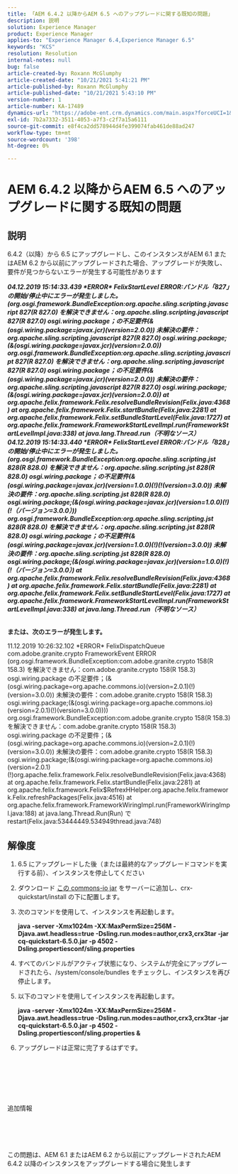 ```yaml
---
title: 「AEM 6.4.2 以降からAEM 6.5 へのアップグレードに関する既知の問題」
description: 説明
solution: Experience Manager
product: Experience Manager
applies-to: "Experience Manager 6.4,Experience Manager 6.5"
keywords: "KCS"
resolution: Resolution
internal-notes: null
bug: false
article-created-by: Roxann McGlumphy
article-created-date: "10/21/2021 5:41:21 PM"
article-published-by: Roxann McGlumphy
article-published-date: "10/21/2021 5:43:10 PM"
version-number: 1
article-number: KA-17489
dynamics-url: "https://adobe-ent.crm.dynamics.com/main.aspx?forceUCI=1&pagetype=entityrecord&etn=knowledgearticle&id=a344a718-9632-ec11-b6e5-000d3a5ba97a"
exl-id: 7b2a7332-3511-4053-a7f3-c2f7a15a6111
source-git-commit: e8f4ca2dd578944d4fe399074fab461de88ad247
workflow-type: tm+mt
source-wordcount: '398'
ht-degree: 0%

---
```


# AEM 6.4.2 以降からAEM 6.5 へのアップグレードに関する既知の問題

## 説明


6.4.2（以降）から 6.5 にアップグレードし、このインスタンスがAEM 6.1 またはAEM 6.2 から以前にアップグレードされた場合、アップグレードが失敗し、要件が見つからないエラーが発生する可能性があります

<b>*04.12.2019 15:14:33.439 \*ERROR\* FelixStartLevel ERROR:バンドル「827」の開始/停止中にエラーが発生しました。 (org.osgi.framework.BundleException:org.apache.sling.scripting.javascript 827(R 827.0) を解決できません：org.apache.sling.scripting.javascript 827(R 827.0) osgi.wiring.package；の不足要件(&amp;(osgi.wiring.package=javax.jcr)(version=2.0.0)) 未解決の要件：org.apache.sling.scripting.javascript 827(R 827.0) osgi.wiring.package;(&amp;(osgi.wiring.package=javax.jcr)(version=2.0.0))*
*org.osgi.framework.BundleException:org.apache.sling.scripting.javascript 827(R 827.0) を解決できません：org.apache.sling.scripting.javascript 827(R 827.0) osgi.wiring.package；の不足要件(&amp;(osgi.wiring.package=javax.jcr)(version=2.0.0)) 未解決の要件：org.apache.sling.scripting.javascript 827(R 827.0) osgi.wiring.package;(&amp;(osgi.wiring.package=javax.jcr)(version=2.0.0))*
*at org.apache.felix.framework.Felix.resolveBundleRevision(Felix.java:4368)*
*at org.apache.felix.framework.Felix.startBundle(Felix.java:2281)*
*at org.apache.felix.framework.Felix.setBundleStartLevel(Felix.java:1727)*
*at org.apache.felix.framework.FrameworkStartLevelImpl.run(FrameworkStartLevelImpl.java:338)*
*at java.lang.Thread.run（不明なソース）*
*04.12.2019 15:14:33.440 \*ERROR\* FelixStartLevel ERROR:バンドル「828」の開始/停止中にエラーが発生しました。 (org.osgi.framework.BundleException:org.apache.sling.scripting.jst 828(R 828.0) を解決できません：org.apache.sling.scripting.jst 828(R 828.0) osgi.wiring.package；の不足要件(&amp;(osgi.wiring.package=javax.jcr)(version=1.0.0)(!)(!(version=3.0.0)) 未解決の要件：org.apache.sling.scripting.jst 828(R 828.0) osgi.wiring.package;(&amp;(osgi.wiring.package=javax.jcr)(version=1.0.0)(!)(!（バージョン=3.0.0）))*
*org.osgi.framework.BundleException:org.apache.sling.scripting.jst 828(R 828.0) を解決できません：org.apache.sling.scripting.jst 828(R 828.0) osgi.wiring.package；の不足要件(&amp;(osgi.wiring.package=javax.jcr)(version=1.0.0)(!)(!(version=3.0.0)) 未解決の要件：org.apache.sling.scripting.jst 828(R 828.0) osgi.wiring.package;(&amp;(osgi.wiring.package=javax.jcr)(version=1.0.0)(!)(!（バージョン=3.0.0）)*
*at org.apache.felix.framework.Felix.resolveBundleRevision(Felix.java:4368)*
*at org.apache.felix.framework.Felix.startBundle(Felix.java:2281)*
*at org.apache.felix.framework.Felix.setBundleStartLevel(Felix.java:1727)*
*at org.apache.felix.framework.FrameworkStartLevelImpl.run(FrameworkStartLevelImpl.java:338)*
*at java.lang.Thread.run（不明なソース）*

<br>または、次のエラーが発生します。</b>

11.12.2019 10:26:32.102 \*ERROR\* FelixDispatchQueue com.adobe.granite.crypto FrameworkEvent ERROR (org.osgi.framework.BundleException:com.adobe.granite.crypto 158(R 158.3) を解決できません：com.adobe.granite.crypto 158(R 158.3) osgi.wiring.package の不足要件；(&amp;(osgi.wiring.package=org.apache.commons.io)(version=2.0.1)(!)(version=3.0.0)) 未解決の要件：com.adobe.granite.crypto 158(R 158.3) osgi.wiring.package;(&amp;(osgi.wiring.package=org.apache.commons.io)(version=2.0.1)(!)(version=3.0.0)))) org.osgi.framework.BundleException:com.adobe.granite.crypto 158(R 158.3) を解決できません：com.adobe.granite.crypto 158(R 158.3) osgi.wiring.package の不足要件；(&amp;(osgi.wiring.package=org.apache.commons.io)(version=2.0.1)(!)(version=3.0.0)) 未解決の要件：com.adobe.granite.crypto 158(R 158.3) osgi.wiring.package;(&amp;(osgi.wiring.package=org.apache.commons.io)(version=2.0.1)(!)org.apache.felix.framework.Felix.resolveBundleRevision(Felix.java:4368) at org.apache.felix.framework.Felix.startBundle(Felix.java:2281) at org.apache.felix.framework.Felix$RefrexHHelper.org.apache.felix.framework.Felix.refreshPackages(Felix.java:4516) at org.apache.felix.framework.FrameworkWiringImpl.run(FrameworkWiringImpl.java:188) at java.lang.Thread.Run(Run) で restart(Felix.java:53444449.534949thread.java:748)


## 解像度


1. 6.5 にアップグレードした後（または最終的なアップグレードコマンドを実行する前）、インスタンスを停止してください
2. ダウンロード [この commons-io jar](https://repo1.maven.org/maven2/commons-io/commons-io/2.6/commons-io-2.6.jar) をサーバーに追加し、crx-quickstart/install の下に配置します。
3. 次のコマンドを使用して、インスタンスを再起動します。

   <b>java -server -Xmx1024m -XX:MaxPermSize=256M -Djava.awt.headless=true -Dsling.run.modes=author,crx3,crx3tar -jar cq-quickstart-6.5.0.jar -p 4502 -Dsling.propertiesconf/sling.properties</b>
4. すべてのバンドルがアクティブ状態になり、システムが完全にアップグレードされたら、/system/console/bundles をチェックし、インスタンスを再び停止します。
5. 以下のコマンドを使用してインスタンスを再起動します。

   <b>java -server -Xmx1024m -XX:MaxPermSize=256M -Djava.awt.headless=true -Dsling.run.modes=author,crx3,crx3tar -jar cq-quickstart-6.5.0.jar -p 4502 -Dsling.propertiesconf/sling.properties &amp;</b>
6. アップグレードは正常に完了するはずです。

<br><br><br><br><br><br>追加情報<br><br><br><br><br><br>
この問題は、AEM 6.1 またはAEM 6.2 から以前にアップグレードされたAEM 6.4.2 以降のインスタンスをアップグレードする場合に発生します

